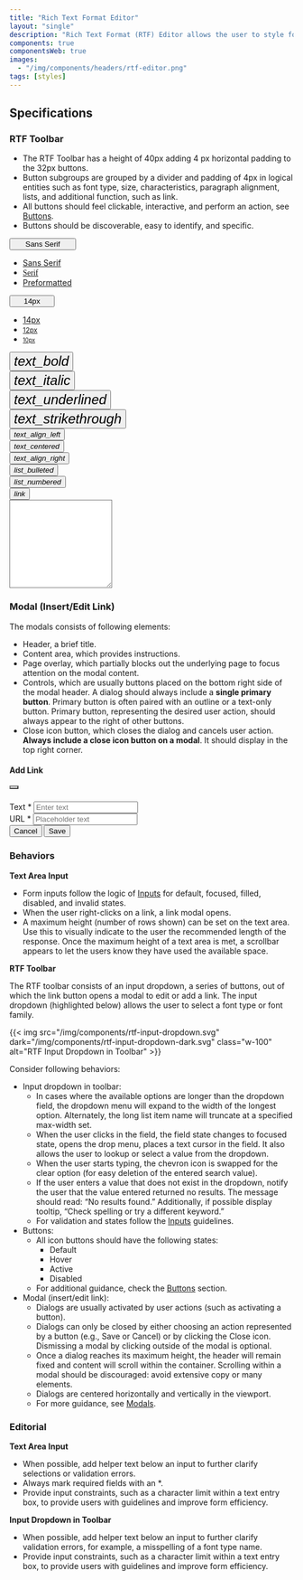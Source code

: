 ```yaml
---
title: "Rich Text Format Editor"
layout: "single"
description: "Rich Text Format (RTF) Editor allows the user to style fonts and layout in a text area field."
components: true
componentsWeb: true
images:
  - "/img/components/headers/rtf-editor.png"
tags: [styles]
---
```


## Specifications

### RTF Toolbar

- The RTF Toolbar has a height of 40px adding 4 px horizontal padding to the 32px buttons.
- Button subgroups are grouped by a divider and padding of 4px in logical entities such as font type, size, characteristics, paragraph alignment, lists, and additional function, such as link.
- All buttons should feel clickable, interactive, and perform an action, see [Buttons](/components/web/buttons/).
- Buttons should be discoverable, easy to identify, and specific.

<style>
.rtf-editor .btn:focus-visible {
  box-shadow: none !important;
}
[data-bs-theme="light"] main button.btn .modus-icons {
  font-size: 24px;
  color: #000 !important;
}
[data-bs-theme="light"] main button.btn[data-bs-toggle="button"] {
  border-color: #fff !important;
}
[data-bs-theme="dark"] main button.btn .modus-icons {
  font-size: 24px;
  color: #fff !important;
}
</style>

<div class="guide-example-block my-3 bg-secondary bg-opacity-10 py-2 px-1">
  <div class="guide-content-sample bg-body m-3 mx-auto rtf-editor overflow-hidden" style="max-width: 710px; min-width: 300px">
    <div class="d-flex border-top">
      <div class="border-start">
      <div class="dropdown">
  <button class="btn text-body fw-normal btn-outline-secondary dropdown-toggle dropdown-ff fs-6 small text-start border-0" type="button" data-bs-toggle="dropdown" aria-expanded="false" style="max-width: 118px; min-width: 118px;">
    Sans Serif
  </button>
  <ul class="dropdown-menu dropdown-menu-ff" style="max-width: 118px; min-width: 118px;">
    <li><a class="dropdown-item small" href="#">Sans Serif</a></li>
    <li><a class="dropdown-item small" style="font-family:Georgia,times new roman,Times,serif;" href="#">Serif</a></li>
    <li><a class="dropdown-item small font-monospace" href="#">Preformatted</a></li>
  </ul>
</div>
</div>
      <div class="vr"></div>
<div class="dropdown border-end">
  <button class="btn fw-normal btn-outline-secondary dropdown-toggle dropdown-fs fs-6 small text-start border-0" type="button" data-bs-toggle="dropdown" aria-expanded="false" style="max-width: 80px; min-width: 80px;">
    14px
  </button>
  <ul class="dropdown-menu dropdown-menu-fs" style="max-width: 80px; min-width: 80px;">
    <li><a class="dropdown-item small" href="#" style="font-size: 14px;">14px</a></li>
    <li><a class="dropdown-item small" href="#" style="font-size: 12px;">12px</a></li>
    <li><a class="dropdown-item small" href="#" style="font-size: 10px;">10px</a></li>
  </ul>
</div>
      <div class="mx-1">
        <button type="button" class="btn btn-outline-secondary btn-icon-only border-opacity-25" aria-label="Bold" data-bs-toggle="button">
          <i class="modus-icons notranslate" aria-hidden="true" data-bs-toggle="tooltip" data-bs-offset="0,16" title="Bold" style="font-size: 24px; margin-top: 5px">text_bold</i>
        </button>
      </div>
      <div class="mx-1">
        <button type="button" class="btn btn-outline-secondary btn-icon-only border-opacity-25" aria-label="Italic" data-bs-toggle="button">
          <i class="modus-icons notranslate" aria-hidden="true" data-bs-toggle="tooltip" data-bs-offset="0,16" title="Italic" style="font-size: 24px; margin-top: 5px">text_italic</i>
        </button>
      </div>
      <div class="mx-1">
        <button type="button" class="btn btn-outline-secondary btn-icon-only border-opacity-25" aria-label="Underlined" data-bs-toggle="button">
          <i class="modus-icons notranslate" aria-hidden="true" data-bs-toggle="tooltip" data-bs-offset="0,16" title="Underlined" style="font-size: 24px; margin-top: 5px">text_underlined</i>
        </button>
      </div>
      <div class="mx-1">
        <button type="button" class="btn btn-outline-secondary btn-icon-only border-opacity-25" aria-label="Strikethrough" data-bs-toggle="button">
          <i class="modus-icons notranslate" aria-hidden="true" data-bs-toggle="tooltip" data-bs-offset="0,16" title="Strikethrough" style="font-size: 24px; margin-top: 5px">text_strikethrough</i>
        </button>
      </div>
      <div class="vr"></div>
      <div class="mx-1">
        <button type="button" class="btn btn-outline-secondary btn-icon-only border-0" aria-label="Text align: Left">
          <i class="modus-icons notranslate" aria-hidden="true" data-bs-toggle="tooltip" data-bs-offset="0,16" title="Text align: Left">text_align_left</i>
        </button>
      </div>
      <div class="mx-1">
        <button type="button" class="btn btn-outline-secondary btn-icon-only border-0" aria-label="Text align: Center">
          <i class="modus-icons notranslate" aria-hidden="true" data-bs-toggle="tooltip" data-bs-offset="0,16" title="Text align: Center">text_centered</i>
        </button>
      </div>
      <div class="mx-1">
        <button type="button" class="btn btn-outline-secondary btn-icon-only border-0" aria-label="Text align: Right">
          <i class="modus-icons notranslate" aria-hidden="true" data-bs-toggle="tooltip" data-bs-offset="0,16" title="Text align: Right">text_align_right</i>
        </button>
      </div>
      <div class="vr"></div>
      <div class="mx-1">
        <button type="button" class="btn btn-outline-secondary btn-icon-only border-0" aria-label="List: bulleted">
          <i class="modus-icons notranslate" aria-hidden="true" data-bs-toggle="tooltip" data-bs-offset="0,16" title="List: Bulleted">list_bulleted</i>
        </button>
      </div>
      <div class="mx-1">
        <button type="button" class="btn btn-outline-secondary btn-icon-only border-0" aria-label="List: numbered">
          <i class="modus-icons notranslate" aria-hidden="true" data-bs-toggle="tooltip" data-bs-offset="0,16" title="List: Numbered">list_numbered</i>
        </button>
      </div>
      <div class="vr"></div>
      <div class="mx-1">
        <button type="button" class="btn btn-outline-secondary btn-icon-only border-0" aria-label="Link">
          <i class="modus-icons notranslate" aria-hidden="true" data-bs-toggle="tooltip" data-bs-offset="0,16" title="Link">link</i>
        </button>
      </div>
    </div>
    <div>
      <textarea class="form-control pe-none" style="border-top-left-radius:0;border-top-right-radius:0;" id="exampleFormControlTextarea1" rows="10" aria-label="Textarea"></textarea>
    </div>
  </div>
</div>
<script>
let selectorBtn = document.querySelector('.dropdown-ff.dropdown-toggle');
let items = document.querySelectorAll('.dropdown-menu-ff .dropdown-item');
items.forEach(item => {
    item.addEventListener("click", function() {
        selectorBtn.innerHTML = item.text;
        selectorBtn.value = item.dataset.value;
        console.log(`innerHTML: ${selectorBtn.innerHTML}, value: ${selectorBtn.value}`);
    });
});
</script>
<script>
let selectorBtnFs = document.querySelector('.dropdown-fs.dropdown-toggle');
let itemsFs = document.querySelectorAll('.dropdown-menu-fs .dropdown-item');
itemsFs.forEach(item => {
    item.addEventListener("click", function() {
        selectorBtnFs.innerHTML = item.text;
        selectorBtnFs.value = item.dataset.value;
        console.log(`innerHTML: ${selectorBtnFs.innerHTML}, value: ${selectorBtnFs.value}`);
    });
});
</script>

### Modal (Insert/Edit Link)

The modals consists of following elements:

- Header, a brief title.
- Content area, which provides instructions.
- Page overlay, which partially blocks out the underlying page to focus attention on the modal content.
- Controls, which are usually buttons placed on the bottom right side of the modal header. A dialog should always include a **single primary button**. Primary button is often paired with an outline or a text-only button. Primary button, representing the desired user action, should always appear to the right of other buttons.
- Close icon button, which closes the dialog and cancels user action. **Always include a close icon button on a modal**. It should display in the top right corner.

<div class="guide-example-block my-3 bg-secondary bg-opacity-10">
  <div class="guide-content-sample modal-static">
    <div class="modal show d-block position-relative" tabindex="-1" style="z-index: 1">
      <div class="modal-dialog show mx-auto px-3 px-md-5">
        <div class="modal-content shadow-lg border-0">
          <div class="modal-header border-0" style="height: 64px">
            <h4 class="modal-title">Add Link</h4>
            <button
              type="button"
              class="btn-close"
              data-dismiss="modal"
              aria-label="Close"
              style="background-size: 24px; opacity: 0.75"></button>
          </div>
          <div class="modal-body">
            <div class="form-group mb-3">
              <label for="inputText">Text <span class="text-danger">*</span></label>
              <input class="form-control my-1" placeholder="Enter text" type="text" id="inputText" required />
            </div>
            <div class="form-group mb-3">
              <label for="inputUrl">URL <span class="text-danger">*</span></label>
              <input class="form-control my-1" placeholder="Placeholder text" type="url" id="inputUrl" required />
            </div>
          </div>
          <div class="modal-footer border-0">
            <button type="button" class="btn btn-outline-secondary btn-outline-high-contrast justify-self-start">
              Cancel
            </button>
            <button type="button" class="btn btn-primary">Save</button>
          </div>
        </div>
      </div>
    </div>
  </div>
</div>

### Behaviors

**Text Area Input**

- Form inputs follow the logic of [Inputs](/components/web/inputs/) for default, focused, filled, disabled, and invalid states.
- When the user right-clicks on a link, a link modal opens.
- A maximum height (number of rows shown) can be set on the text area. Use this to visually indicate to the user the recommended length of the response. Once the maximum height of a text area is met, a scrollbar appears to let the users know they have used the available space.

**RTF Toolbar**

The RTF toolbar consists of an input dropdown, a series of buttons, out of which the link button opens a modal to edit or add a link.
The input dropdown (highlighted below) allows the user to select a font type or font family.

{{< img src="/img/components/rtf-input-dropdown.svg" dark="/img/components/rtf-input-dropdown-dark.svg" class="w-100" alt="RTF Input Dropdown in Toolbar" >}}

Consider following behaviors:

- Input dropdown in toolbar:
  - In cases where the available options are longer than the dropdown field, the dropdown menu will expand to the width of the longest option. Alternately, the long list item name will truncate at a specified max-width set.
  - When the user clicks in the field, the field state changes to focused state, opens the drop menu, places a text cursor in the field. It also allows the user to lookup or select a value from the dropdown.
  - When the user starts typing, the chevron icon is swapped for the clear option (for easy deletion of the entered search value).
  - If the user enters a value that does not exist in the dropdown, notify the user that the value entered returned no results. The message should read: “No results found.” Additionally, if possible display tooltip, “Check spelling or try a different keyword.”
  - For validation and states follow the [Inputs](/components/web/inputs/) guidelines.
- Buttons:
  - All icon buttons should have the following states:
    - Default
    - Hover
    - Active
    - Disabled
  - For additional guidance, check the [Buttons](/components/web/buttons/) section.
- Modal (insert/edit link):
  - Dialogs are usually activated by user actions (such as activating a button).
  - Dialogs can only be closed by either choosing an action represented by a button (e.g., Save or Cancel) or by clicking the Close icon. Dismissing a modal by clicking outside of the modal is optional.
  - Once a dialog reaches its maximum height, the header will remain fixed and content will scroll within the container. Scrolling within a modal should be discouraged: avoid extensive copy or many elements.
  - Dialogs are centered horizontally and vertically in the viewport.
  - For more guidance, see [Modals](/components/web/modals/).

### Editorial

**Text Area Input**

- When possible, add helper text below an input to further clarify selections or validation errors.
- Always mark required fields with an \*.
- Provide input constraints, such as a character limit within a text entry box, to provide users with guidelines and improve form efficiency.

**Input Dropdown in Toolbar**

- When possible, add helper text below an input to further clarify validation errors, for example, a misspelling of a font type name.
- Provide input constraints, such as a character limit within a text entry box, to provide users with guidelines and improve form efficiency.
